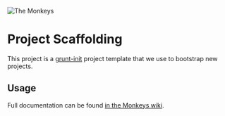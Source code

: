 ![The Monkeys](http://www.themonkeys.com.au/img/monkey_logo.png)

Project Scaffolding
===================

This project is a [grunt-init](https://github.com/gruntjs/grunt-init) project template that we use to bootstrap new
projects.

Usage
-----
Full documentation can be found [in the Monkeys wiki][1].




[1]: https://wiki.monkeylabs.com.au/doku.php?id=howtos:development_procedures:starting_a_new_project#scaffold_the_project